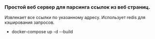 ### Простой веб сервер для парсинга ссылок из веб страниц. 
Извлекает все ссылки по указанному адреcy.
Использует redis для кэширования запросов.
- docker-compose up -d --build
